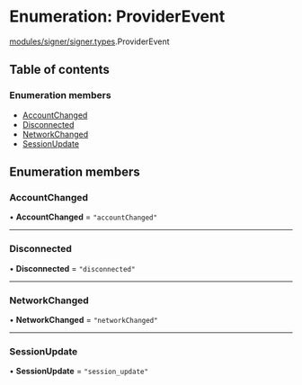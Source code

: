 # Enumeration: ProviderEvent

[modules/signer/signer.types](../modules/modules_signer_signer_types.md).ProviderEvent

## Table of contents

### Enumeration members

- [AccountChanged](modules_signer_signer_types.ProviderEvent.md#accountchanged)
- [Disconnected](modules_signer_signer_types.ProviderEvent.md#disconnected)
- [NetworkChanged](modules_signer_signer_types.ProviderEvent.md#networkchanged)
- [SessionUpdate](modules_signer_signer_types.ProviderEvent.md#sessionupdate)

## Enumeration members

### AccountChanged

• **AccountChanged** = `"accountChanged"`

___

### Disconnected

• **Disconnected** = `"disconnected"`

___

### NetworkChanged

• **NetworkChanged** = `"networkChanged"`

___

### SessionUpdate

• **SessionUpdate** = `"session_update"`
